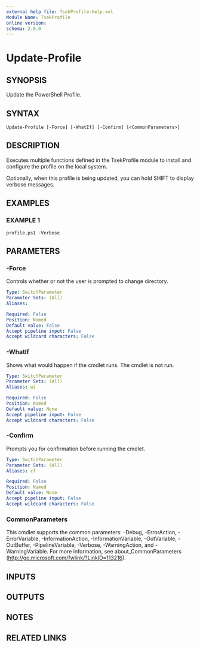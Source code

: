 ```yaml
---
external help file: TsekProfile-help.xml
Module Name: TsekProfile
online version:
schema: 2.0.0
---
```


# Update-Profile

## SYNOPSIS
Update the PowerShell Profile.

## SYNTAX

```
Update-Profile [-Force] [-WhatIf] [-Confirm] [<CommonParameters>]
```

## DESCRIPTION
Executes multiple functions defined in the TsekProfile module to install and
configure the profile on the local system.

Optionally, when this profile is being updated, you can hold SHIFT to
display verbose messages.

## EXAMPLES

### EXAMPLE 1
```
profile.ps1 -Verbose
```

## PARAMETERS

### -Force
Controls whether or not the user is prompted to change directory.

```yaml
Type: SwitchParameter
Parameter Sets: (All)
Aliases:

Required: False
Position: Named
Default value: False
Accept pipeline input: False
Accept wildcard characters: False
```

### -WhatIf
Shows what would happen if the cmdlet runs.
The cmdlet is not run.

```yaml
Type: SwitchParameter
Parameter Sets: (All)
Aliases: wi

Required: False
Position: Named
Default value: None
Accept pipeline input: False
Accept wildcard characters: False
```

### -Confirm
Prompts you for confirmation before running the cmdlet.

```yaml
Type: SwitchParameter
Parameter Sets: (All)
Aliases: cf

Required: False
Position: Named
Default value: None
Accept pipeline input: False
Accept wildcard characters: False
```

### CommonParameters
This cmdlet supports the common parameters: -Debug, -ErrorAction, -ErrorVariable, -InformationAction, -InformationVariable, -OutVariable, -OutBuffer, -PipelineVariable, -Verbose, -WarningAction, and -WarningVariable.
For more information, see about_CommonParameters (http://go.microsoft.com/fwlink/?LinkID=113216).

## INPUTS

## OUTPUTS

## NOTES

## RELATED LINKS
